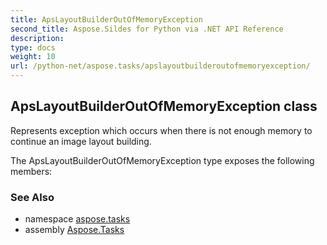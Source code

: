 ```yaml
---
title: ApsLayoutBuilderOutOfMemoryException
second_title: Aspose.Sildes for Python via .NET API Reference
description: 
type: docs
weight: 10
url: /python-net/aspose.tasks/apslayoutbuilderoutofmemoryexception/
---
```


## ApsLayoutBuilderOutOfMemoryException class

Represents exception which occurs when there is not enough memory to continue an image layout building.

The ApsLayoutBuilderOutOfMemoryException type exposes the following members:

### See Also

* namespace [aspose.tasks](../../aspose.tasks/)
* assembly [Aspose.Tasks](/tasks/python-net/)

